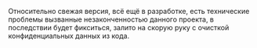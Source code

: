 Относительно свежая версия, всё ещё в разработке, есть технические проблемы вызванные незаконченностью данного проекта, в последствии будет фикситься, залито на скорую руку с очисткой конфиденциальных данных из кода.
